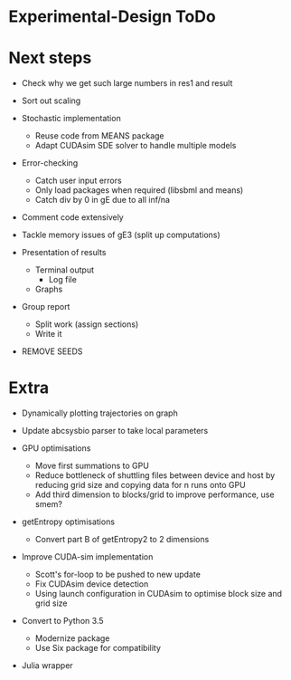 # Experimental-Design ToDo

# Next steps

- Check why we get such large numbers in res1 and result

- Sort out scaling

- Stochastic implementation
  - Reuse code from MEANS package
  - Adapt CUDAsim SDE solver to handle multiple models

- Error-checking
  - Catch user input errors
  - Only load packages when required (libsbml and means)
  - Catch div by 0 in gE due to all inf/na

- Comment code extensively

- Tackle memory issues of gE3 (split up computations)

- Presentation of results
  - Terminal output
    - Log file
  - Graphs

- Group report
  - Split work (assign sections)
  - Write it

- REMOVE SEEDS

# Extra

- Dynamically plotting trajectories on graph

- Update abcsysbio parser to take local parameters

- GPU optimisations
  - Move first summations to GPU
  - Reduce bottleneck of shuttling files between device and host by reducing grid size and copying data for n runs onto GPU
  - Add third dimension to blocks/grid to improve performance, use smem?

- getEntropy optimisations
  - Convert part B of getEntropy2 to 2 dimensions

- Improve CUDA-sim implementation
  - Scott's for-loop to be pushed to new update
  - Fix CUDAsim device detection
  - Using launch configuration in CUDAsim to optimise block size and grid size

- Convert to Python 3.5
  - Modernize package
  - Use Six package for compatibility

- Julia wrapper
